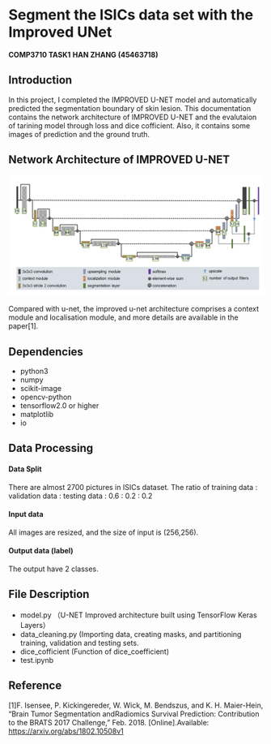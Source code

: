 # Segment the ISICs data set with the Improved UNet

**COMP3710 TASK1**
**HAN ZHANG (45463718)**

## Introduction

In this project, I completed the IMPROVED U-NET model and automatically predicted the segmentation boundary of skin lesion. This documentation contains the network architecture of IMPROVED U-NET and the evalutaion of tarining model through loss and dice cofficient. Also, it contains some images of prediction and the ground truth.

## Network Architecture of IMPROVED U-NET

![plots](images/improved_u_net_ac.png)

Compared with u-net, the improved u-net architecture comprises a context module and localisation module, and more details are available in the paper[1].

## Dependencies

* python3
* numpy
* scikit-image
* opencv-python
* tensorflow2.0 or higher
* matplotlib
* io

## Data Processing


#### Data Split
There are almost 2700 pictures in ISICs dataset.
The ratio of training data : validation data : testing data : 0.6 : 0.2 : 0.2 

#### Input data
All images are resized, and the size of input is (256,256). 

#### Output data (label)
The output have 2 classes.

## File Description

* model.py （U-NET Improved architecture built using TensorFlow Keras Layers）
* data_cleaning.py (Importing data, creating masks, and partitioning training, validation and testing sets.
* dice_cofficient (Function of dice_coefficient)
* test.ipynb



## Reference

[1]F. Isensee, P. Kickingereder, W. Wick, M. Bendszus, and K. H. Maier-Hein, “Brain Tumor Segmentation andRadiomics Survival Prediction: Contribution to the BRATS 2017 Challenge,” Feb. 2018. [Online].Available: https://arxiv.org/abs/1802.10508v1








